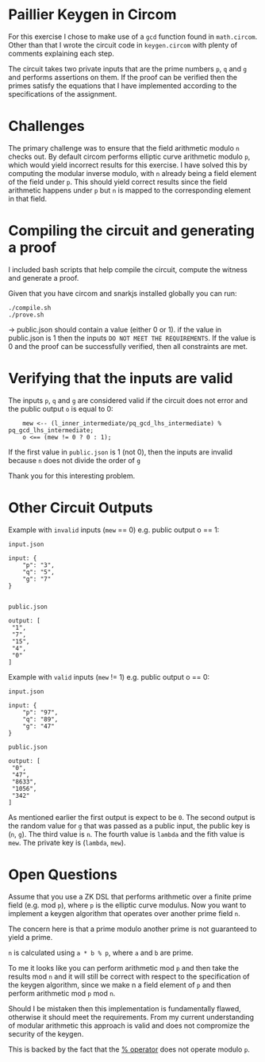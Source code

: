 # Paillier Keygen in Circom
For this exercise I chose to make use of a `gcd` function found in `math.circom`. Other than that I wrote the circuit code in `keygen.circom` with plenty of comments explaining each step.

The circuit takes two private inputs that are the prime numbers `p`, `q` and `g` and performs assertions on them. If the proof can be verified then the primes satisfy the equations that I have implemented according to the specifications of the assignment.

# Challenges
The primary challenge was to ensure that the field arithmetic modulo `n` checks out. By default circom performs elliptic curve arithmetic modulo `p`, which would yield incorrect results for this exercise. I have solved this by computing the modular inverse modulo, with `n` already being a field element of the field under `p`. This should yield correct results since the field arithmetic happens under `p` but `n` is mapped to the corresponding element in that field.

# Compiling the circuit and generating a proof
I included bash scripts that help compile the circuit, compute the witness and generate a proof. 

Given that you have circom and snarkjs installed globally you can run:

```
./compile.sh
./prove.sh
```

-> public.json should contain a value (either 0 or 1).
if the value in public.json is 1 then the inputs `DO NOT MEET THE REQUIREMENTS`. If the value is 0 and the proof can be successfully verified, then all constraints are met.

# Verifying that the inputs are valid
The inputs `p`, `q` and `g` are considered valid if the circuit does not error and the public output `o` is equal to 0:

```
    mew <-- (l_inner_intermediate/pq_gcd_lhs_intermediate) % pq_gcd_lhs_intermediate;
    o <== (mew != 0 ? 0 : 1);
```

If the first value in `public.json` is 1 (not 0), then the inputs are invalid because `n` does not divide the order of `g` 

Thank you for this interesting problem.

# Other Circuit Outputs
Example with `invalid` inputs (`mew` == 0) e.g. public output o == 1:
```
input.json

input: {
    "p": "3",
    "q": "5",
    "g": "7"
}


public.json

output: [
 "1",
 "7",
 "15",
 "4",
 "0"
]
```

Example with `valid` inputs (`mew` != 1) e.g. public output o == 0:

```
input.json 

input: {
    "p": "97",
    "q": "89",
    "g": "47"
}

public.json

output: [
 "0",
 "47",
 "8633",
 "1056",
 "342"
]
```

As mentioned earlier the first output is expect to be `0`. The second output is the random value for `g` that was passed as a public input, the public key is (`n`, `g`).
The third value is `n`. The fourth value is `lambda` and the fith value is `mew`. The private key is (`lambda`, `mew`).

# Open Questions
Assume that you use a ZK DSL that performs arithmetic over a finite prime field (e.g. mod `p`), where `p` is the elliptic curve modulus.
Now you want to implement a keygen algorithm that operates over another prime field `n`.

The concern here is that a prime modulo another prime is not guaranteed to yield a prime.

`n` is calculated using `a * b % p`, where `a` and `b` are prime.

To me it looks like you can perform arithmetic mod `p` and then take the results mod `n` and it will still be correct with respect to the specification of the keygen algorithm, since we make n a field element of `p` and then perform arithmetic mod `p` mod `n`.

Should I be mistaken then this implementation is fundamentally flawed, otherwise it should meet the requirements. From my current understanding of modular arithmetic this approach is valid and does not compromize the security of the keygen.

This is backed by the fact that the [% operator](https://docs.circom.io/circom-language/basic-operators/#arithmetic-operators) does not operate modulo `p`.
